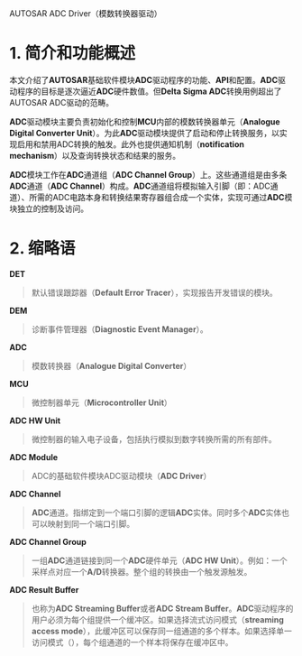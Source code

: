 <section id="title">AUTOSAR ADC Driver（模数转换器驱动）</section>

# 1. 简介和功能概述

本文介绍了**AUTOSAR**基础软件模块**ADC**驱动程序的功能、**API**和配置。**ADC**驱动程序的目标是逐次逼近**ADC**硬件数值。但**Delta Sigma ADC**转换用例超出了AUTOSAR ADC驱动的范畴。

**ADC**驱动模块主要负责初始化和控制**MCU**内部的模数转换器单元（**Analogue Digital Converter Unit**）。为此**ADC**驱动模块提供了启动和停止转换服务，以实现启用和禁用ADC转换的触发。此外也提供通知机制（**notification mechanism**）以及查询转换状态和结果的服务。

**ADC**模块工作在**ADC**通道组（**ADC Channel Group**）上。这些通道组是由多条**ADC**通道（**ADC Channel**）构成。**ADC**通道组将模拟输入引脚（即：ADC通道）、所需的ADC电路本身和转换结果寄存器组合成一个实体，实现可通过**ADC**模块独立的控制及访问。

# 2. 缩略语

**DET**
> 默认错误跟踪器（**Default Error Tracer**），实现报告开发错误的模块。

**DEM**
> 诊断事件管理器（**Diagnostic Event Manager**）。

**ADC**
> 模数转换器（**Analogue Digital Converter**）

**MCU**
> 微控制器单元（**Microcontroller Unit**）

**ADC HW Unit**
> 微控制器的输入电子设备，包括执行模拟到数字转换所需的所有部件。

**ADC Module**
> ADC的基础软件模块ADC驱动模块（**ADC Driver**）

**ADC Channel**
> **ADC**通道。指绑定到一个端口引脚的逻辑**ADC**实体。同时多个**ADC**实体也可以映射到同一个端口引脚。

**ADC Channel Group**
> 一组**ADC**通道链接到同一个**ADC**硬件单元（**ADC HW Unit**）。例如：一个采样点对应一个**A/D**转换器。整个组的转换由一个触发源触发。

**ADC Result Buffer**
> 也称为**ADC Streaming Buffer**或者**ADC Stream Buffer**。**ADC**驱动程序的用户必须为每个组提供一个缓冲区。如果选择流式访问模式（**streaming access mode**），此缓冲区可以保存同一组通道的多个样本。如果选择单一访问模式（），每个组通道的一个样本将保存在缓冲区中。

